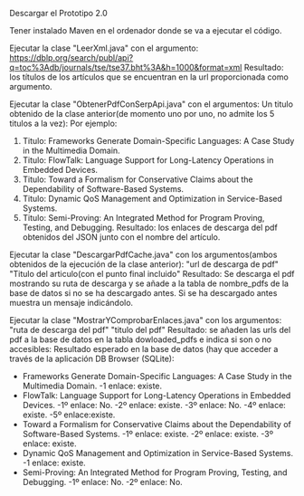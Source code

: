 Descargar el Prototipo 2.0

Tener instalado Maven en el ordenador donde se va a ejecutar el código.

Ejecutar la clase "LeerXml.java" con el argumento:
https://dblp.org/search/publ/api?q=toc%3Adb/journals/tse/tse37.bht%3A&h=1000&format=xml
Resultado: los títulos de los artículos que se encuentran en la url proporcionada como argumento.

Ejecutar la clase "ObtenerPdfConSerpApi.java" con el argumentos:
Un titulo obtenido de la clase anterior(de momento uno por uno, no admite los 5 titulos a la vez):
Por ejemplo:
1. Titulo: Frameworks Generate Domain-Specific Languages: A Case Study in the Multimedia Domain.
2. Titulo: FlowTalk: Language Support for Long-Latency Operations in Embedded Devices.
3. Titulo: Toward a Formalism for Conservative Claims about the Dependability of Software-Based Systems.
4. Titulo: Dynamic QoS Management and Optimization in Service-Based Systems.
5. Titulo: Semi-Proving: An Integrated Method for Program Proving, Testing, and Debugging.
Resultado: los enlaces de descarga del pdf obtenidos del JSON junto con el nombre del artículo.

Ejecutar la clase "DescargarPdfCache.java" con los argumentos(ambos obtenidos de la ejecución de la clase anterior):
"url de descarga de pdf" "Titulo del articulo(con el punto final incluido"
Resultado: Se descarga el pdf mostrando su ruta de descarga y se añade a la tabla de nombre_pdfs de la base de datos si no se ha descargado antes. Si se ha descargado antes muestra un mensaje indicándolo.

Ejecutar la clase "MostrarYComprobarEnlaces.java" con los argumentos:
"ruta de descarga del pdf" "titulo del pdf"
Resultado: se añaden las urls del pdf a la base de datos en la tabla dowloaded_pdfs e indica si son o no accesibles:
Resultado esperado en la base de datos (hay que acceder a través de la aplicación DB Browser (SQLite):
- Frameworks Generate Domain-Specific Languages: A Case Study in the Multimedia Domain.
	-1 enlace: existe.
-  FlowTalk: Language Support for Long-Latency Operations in Embedded Devices.
	-1º enlace: No.
	-2º enlace: existe.
	-3º enlace: No.
	-4º enlace: existe.
	-5º enlace:existe.
- Toward a Formalism for Conservative Claims about the Dependability of Software-Based Systems.
	-1º enlace: existe.
	-2º enlace: existe.
	-3º enlace: existe.
- Dynamic QoS Management and Optimization in Service-Based Systems.
	-1 enlace: existe.
- Semi-Proving: An Integrated Method for Program Proving, Testing, and Debugging.
	-1º enlace: No.
	-2º enlace: No.
